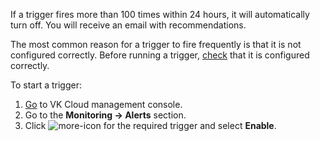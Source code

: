 If a trigger fires more than 100 times within 24 hours, it will automatically turn off. You will receive an email with recommendations.

The most common reason for a trigger to fire frequently is that it is not configured correctly. Before running a trigger, [check](/monitoring-services/alerting/triggers/triggers-add) that it is configured correctly.

To start a trigger:

1. [Go](https://msk.cloud.vk.com/app/) to VK Cloud management console.
1. Go to the **Monitoring → Alerts** section.
1. Click ![more-icon](/en/assets/more-icon.svg "inline") for the required trigger and select **Enable**.

